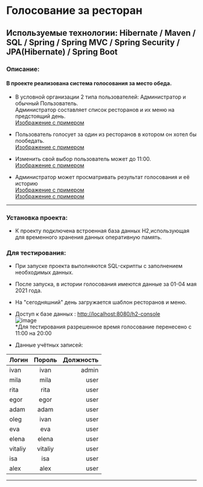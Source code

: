# Голосование за ресторан

## Используемые технологии: Hibernate / Maven / SQL / Spring / Spring MVC / Spring Security / JPA(Hibernate) / Spring Boot
### Описание:
#### В проекте реализована система голосования за место обеда.

* В условной организации 2 типа пользователей: Администратор и обычный Пользователь.  
Администратор составляет список ресторанов и их меню на предстоящий день.  
[Изображение с примером](https://user-images.githubusercontent.com/71580397/117102556-02477500-ad92-11eb-89f0-1879b4399da5.png)  

* Пользователь голосует за один из ресторанов в котором он хотел бы пообедать.   
[Изображение с примером](https://user-images.githubusercontent.com/71580397/117102675-3e7ad580-ad92-11eb-83cb-5ccdac2f6a0b.png)  

* Изменить свой выбор пользователь может до 11:00.  
[Изображение с примером](https://user-images.githubusercontent.com/71580397/117122995-e81c8f80-adaf-11eb-98f8-3c54e6227806.png) 

* Администратор может просматривать результат голосования и её историю  
[Изображение с примером](https://user-images.githubusercontent.com/71580397/117099649-205da700-ad8b-11eb-9955-6078feaf354d.png)  
[Изображение с примером](https://user-images.githubusercontent.com/71580397/117103142-3707fc00-ad93-11eb-8478-245b3b4fddfa.png) 
____
### Установка проекта:
* К проекту подключена встроенная база данных H2,использующая для временного хранения данных оперативную память. 
###   Для тестирования:
* При запуске проекта выполняются SQL-скрипты с заполнением необходимых данных. 
* После запуска, в истории голосования имеются данные за 01-04 мая 2021 года.
* На "сегодняшний" день загружается шаблон ресторанов и меню.
* Доступ к базе данных : <http://localhost:8080/h2-console>  
 ![image](https://user-images.githubusercontent.com/71580397/117109471-27da7b80-ad9e-11eb-8f26-6ec2e04d5d5e.png)  
 *Для тестирования разрешенное время голосование перенесено с 11:00 на 20:00

* Данные учётных записей:



| Логин | Пороль | Должность |
|----------------|:---------:|----------------:|
| ivan | ivan | admin |
| mila | mila | user |
| rita | rita | user |
| egor | egor | user |
| adam | adam | user |
| oleg | ivan | user |
| eva | eva | user |
| elena | elena | user |
| vitaliy | vitaliy | user |
| isa | isa | user |
| alex | alex | user |
____

